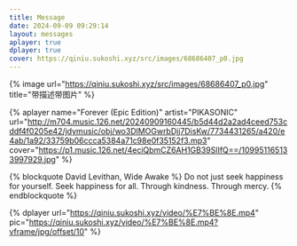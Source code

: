 ```yaml
---
title: Message
date: 2024-09-09 09:29:14
layout: messages
aplayer: true
dplayer: true
cover: https://qiniu.sukoshi.xyz/src/images/68686407_p0.jpg
---
```


{%  image
    url="https://qiniu.sukoshi.xyz/src/images/68686407_p0.jpg"
    title="带描述带图片"
%}

{% aplayer
  name="Forever (Epic Edition)"
  artist="PIKASONIC"
  url="http://m704.music.126.net/20240909160445/b5d44d2a2ad4ceed753cddf4f0205e42/jdymusic/obj/wo3DlMOGwrbDjj7DisKw/7734431265/a420/e4ab/1a92/33759b06ccca5384a71c98e0f35152f3.mp3"
  cover="https://p1.music.126.net/4eciQbmCZ6AH1GB39SlIfQ==/109951165133997929.jpg"
%}

{% blockquote David Levithan, Wide Awake %}
Do not just seek happiness for yourself. Seek happiness for all. Through kindness. Through mercy.
{% endblockquote %}

{%  dplayer
    url="https://qiniu.sukoshi.xyz/video/%E7%BE%8E.mp4"
    pic="https://qiniu.sukoshi.xyz/video/%E7%BE%8E.mp4?vframe/jpg/offset/10"
%}